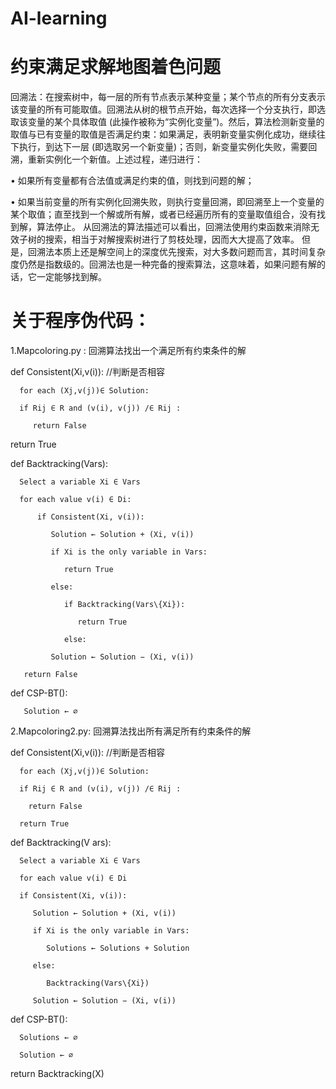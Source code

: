 # AI-learning
# 约束满足求解地图着色问题
回溯法：在搜索树中，每一层的所有节点表示某种变量；某个节点的所有分支表示该变量的所有可能取值。回溯法从树的根节点开始，每次选择一个分支执行，即选取该变量的某个具体取值 (此操作被称为“实例化变量”)。然后，算法检测新变量的取值与已有变量的取值是否满足约束：如果满足，表明新变量实例化成功，继续往下执行，到达下一层 (即选取另一个新变量)；否则，新变量实例化失败，需要回溯，重新实例化一个新值。上述过程，递归进行：

• 如果所有变量都有合法值或满足约束的值，则找到问题的解；

• 如果当前变量的所有实例化回溯失败，则执行变量回溯，即回溯至上一个变量的某个取值；直至找到一个解或所有解，或者已经遍历所有的变量取值组合，没有找到解，算法停止。     从回溯法的算法描述可以看出，回溯法使用约束函数来消除无效子树的搜索，相当于对解搜索树进行了剪枝处理，因而大大提高了效率。
但是，回溯法本质上还是解空间上的深度优先搜索，对大多数问题而言，其时间复杂度仍然是指数级的。回溯法也是一种完备的搜索算法，这意味着，如果问题有解的话，它一定能够找到解。

# 关于程序伪代码：
1.Mapcoloring.py : 回溯算法找出一个满足所有约束条件的解

  def Consistent(Xi,v(i)):     //判断是否相容 
  
      for each (Xj,v(j))∈ Solution:      
      
      if Rij ∈ R and (v(i), v(j)) /∈ Rij :  
      
         return False         
         
  return True


  def Backtracking(Vars):
  
      Select a variable Xi ∈ Vars 
      
      for each value v(i) ∈ Di:
      
          if Consistent(Xi, v(i)):
          
             Solution ← Solution + (Xi, v(i))
             
             if Xi is the only variable in Vars:
             
                return True
                
             else:
             
                if Backtracking(Vars\{Xi}):
                
                   return True
                   
                else:
                
             Solution ← Solution − (Xi, v(i))
             
       return False


   def CSP-BT():
   
       Solution ← ∅



2.Mapcoloring2.py: 回溯算法找出所有满足所有约束条件的解

  def Consistent(Xi,v(i)):    //判断是否相容
  
      for each (Xj,v(j))∈ Solution:
      
      if Rij ∈ R and (v(i), v(j)) /∈ Rij :
      
        return False
        
      return True

  def Backtracking(V ars):
  
      Select a variable Xi ∈ Vars
      
      for each value v(i) ∈ Di
      
      if Consistent(Xi, v(i)):
      
         Solution ← Solution + (Xi, v(i))
         
         if Xi is the only variable in Vars:
         
            Solutions ← Solutions + Solution
            
         else:
         
            Backtracking(Vars\{Xi})
            
         Solution ← Solution − (Xi, v(i))
         

  def CSP-BT():
  
      Solutions ← ∅
      
      Solution ← ∅
      
  return Backtracking(X)
